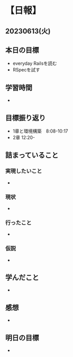 # 【日報】
## 20230613(火)
## 本日の目標
- everyday Railsを読む
- RSpecを試す

## 学習時間
- 

## 目標振り返り
- 1章と環境構築　8:08-10:17
- 2章 12:20-


## 詰まっていること
### 実現したいこと 
- 
### 現状
- 
### 行ったこと 
- 
### 仮説
- 

## 学んだこと
- 

## 感想
- 

## 明日の目標
- 


